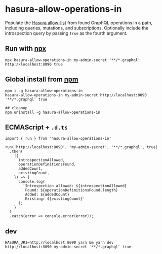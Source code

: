 # hasura-allow-operations-in
Populate the [Hasura allow-list](https://hasura.io/docs/1.0/graphql/manual/deployment/allow-list.html) from found GraphQL operations in a path, including queries, mutations, and subscriptions.
Optionally include the introspection query by passing `true` as the fourth argument.

## Run with [npx](https://nodejs.dev/the-npx-nodejs-package-runner)
```
npx hasura-allow-operations-in my-admin-secret '**/*.graphql' http://localhost:8090 true
```

## Global install from [npm](https://www.npmjs.com/package/hasura-allow-operations-in)
```
npm i -g hasura-allow-operations-in
hasura-allow-operations-in my-admin-secret http://localhost:8090 '**/*.graphql' true

## cleanup
npm uninstall -g hasura-allow-operations-in
```

## ECMAScript + `.d.ts`
```
import { run } from 'hasura-allow-operations-in'

run('http://localhost:8090', 'my-admin-secret', '**/*.graphql', true)
  .then(
    ({
      introspectionAllowed,
      operationDefinitionsFound,
      addedCount,
      existingCount,
    }) => {
      console.log(
        `Introspection allowed: ${introspectionAllowed}
         Found: ${operationDefinitionsFound.length}
         Added: ${addedCount}
         Existing: ${existingCount}`
      );
    }
  )
  .catch(error => console.error(error));
```

## dev
```
HASURA_URI=http://localhost:8090 yarn && yarn dev http://localhost:8090 my-admin-secret '**/*.graphql' true
```
